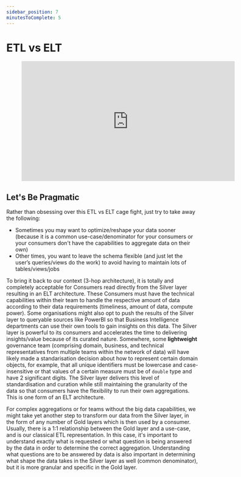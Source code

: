 ```yaml
---
sidebar_position: 7
minutesToComplete: 5
---
```

# ETL vs ELT

<div style={{textAlign: 'center'}}>

<figure class="video-container">
    <iframe width="560" height="315" src="https://www.youtube.com/embed/IqXqe7ZbcM8" title="YouTube video player" frameborder="0" allow="accelerometer; autoplay; clipboard-write; encrypted-media; gyroscope; picture-in-picture" allowfullscreen="allowfullscreen"></iframe>
</figure>

</div>

## Let's Be Pragmatic
Rather than obsessing over this ETL vs ELT cage fight, just try to take away the following:
* Sometimes you may want to optimize/reshape your data sooner (because it is a common use-case/denominator for your consumers or your consumers don't have the capabilities to aggregate data on their own)
* Other times, you want to leave the schema flexible (and just let the user’s queries/views do the work) to avoid having to maintain lots of tables/views/jobs

To bring it back to our context (3-hop architecture), it is totally and completely acceptable for Consumers read directly from the Silver layer resulting in an ELT architecture. These Consumers must have the technical capabilities within their team to handle the respective amount of data according to their data requirements (timeliness, amount of data, compute power). Some organisations might also opt to push the results of the Silver layer to queryable sources like PowerBI so that Business Intelligence departments can use their own tools to gain insights on this data. The Silver layer is powerful to its consumers and accelerates the time to delivering insights/value because of its curated nature. Somewhere, some **lightweight** governance team (comprising domain, business, and technical representatives from multiple teams within the network of data) will have likely made a standarisation decision about how to represent certain domain objects, for example, that all unique identifiers must be lowercase and case-insensitive or that values of a certain measure must be of `double` type and have 2 significant digits. The Silver layer delivers this level of standardisation and curation while still maintaining the granularity of the data so that consumers have the flexibility to run their own aggregations. This is one form of an ELT architecture.

For complex aggregations or for teams without the big data capabilities, we might take yet another step to transform our data from the Silver layer, in the form of any number of Gold layers which is then used by a consumer. Usually, there is a 1:1 relationship between the Gold layer and a use-case, and is our classical ETL representation. In this case, it's important to understand exactly what is requested or what question is being answered by the data in order to determine the correct aggregation. Understanding what questions are to be answered by data is also important in determining what shape the data takes in the Silver layer as well (common denominator), but it is more granular and specific in the Gold layer.

